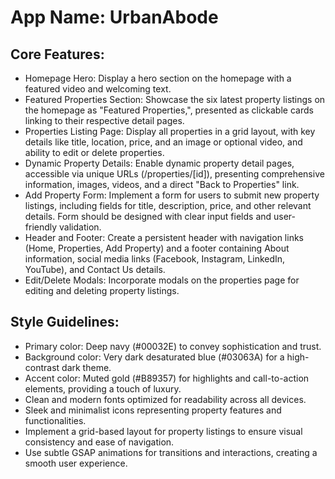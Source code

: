 # **App Name**: UrbanAbode

## Core Features:

- Homepage Hero: Display a hero section on the homepage with a featured video and welcoming text.
- Featured Properties Section: Showcase the six latest property listings on the homepage as "Featured Properties,", presented as clickable cards linking to their respective detail pages.
- Properties Listing Page: Display all properties in a grid layout, with key details like title, location, price, and an image or optional video, and ability to edit or delete properties.
- Dynamic Property Details: Enable dynamic property detail pages, accessible via unique URLs (/properties/[id]), presenting comprehensive information, images, videos, and a direct "Back to Properties" link.
- Add Property Form: Implement a form for users to submit new property listings, including fields for title, description, price, and other relevant details.  Form should be designed with clear input fields and user-friendly validation.
- Header and Footer: Create a persistent header with navigation links (Home, Properties, Add Property) and a footer containing About information, social media links (Facebook, Instagram, LinkedIn, YouTube), and Contact Us details.
- Edit/Delete Modals: Incorporate modals on the properties page for editing and deleting property listings. 

## Style Guidelines:

- Primary color: Deep navy (#00032E) to convey sophistication and trust.
- Background color: Very dark desaturated blue (#03063A) for a high-contrast dark theme.
- Accent color: Muted gold (#B89357) for highlights and call-to-action elements, providing a touch of luxury.
- Clean and modern fonts optimized for readability across all devices.
- Sleek and minimalist icons representing property features and functionalities.
- Implement a grid-based layout for property listings to ensure visual consistency and ease of navigation.
- Use subtle GSAP animations for transitions and interactions, creating a smooth user experience.